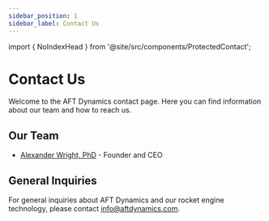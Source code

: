 ```yaml
---
sidebar_position: 1
sidebar_label: Contact Us
---
```


import { NoIndexHead } from '@site/src/components/ProtectedContact';

<NoIndexHead />

# Contact Us

Welcome to the AFT Dynamics contact page. Here you can find information about our team and how to reach us.

## Our Team

- [Alexander Wright, PhD](./alexander-wright-phd.md) - Founder and CEO

## General Inquiries

For general inquiries about AFT Dynamics and our rocket engine technology, please contact [info@aftdynamics.com](mailto:info@aftdynamics.com).
